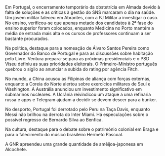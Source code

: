 Em Portugal, o encerramento temporário da obstetrícia em Almada devido à falta de soluções e as críticas à gestão do SNS marcaram o dia na saúde. Um jovem militar faleceu em Abrantes, com a PJ Militar a investigar o caso. No ensino, verificou-se que apenas metade dos candidatos à 2ª fase do ensino superior foram colocados, enquanto Medicina no Porto mantém a média de entrada mais alta e os cursos de professores continuam a ser bastante procurados.

Na política, destaque para a nomeação de Álvaro Santos Pereira como Governador do Banco de Portugal e para as discussões sobre habitação pelo Livre. Ventura prepara-se para as próximas presidenciais e o PSD Viseu definiu as suas prioridades eleitorais. O Primeiro-Ministro português quebrou o sigilo ao anunciar a subida do rating por agência Fitch.

No mundo, a China acusou as Filipinas de aliança com forças externas, enquanto a Coreia do Norte alertou sobre exercícios militares de Seul e Washington. A Austrália anunciou um investimento significativo em submarinos nucleares. A Ucrânia reivindicou um ataque a uma refinaria russa e apps e Telegram ajudam a decidir se devem descer para a bunker.

No desporto, Portugal foi derrotado pelo Peru na Taça Davis, enquanto Messi não brilhou na derrota do Inter Miami. Há especulações sobre o possível regresso de Bernardo Silva ao Benfica.

Na cultura, destaque para o debate sobre o património colonial em Braga e para o falecimento do músico brasileiro Hermeto Pascoal.

A GNR apreendeu uma grande quantidade de amêijoa-japonesa em Alcochete.